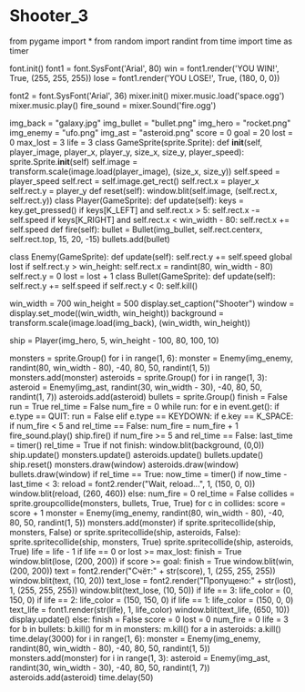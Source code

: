# Shooter_3
from pygame import *
from random import randint
from time import time as timer


font.init()
font1 = font.SysFont('Arial', 80)
win = font1.render('YOU WIN!', True, (255, 255, 255))
lose = font1.render('YOU LOSE!', True, (180, 0, 0))

font2 = font.SysFont('Arial', 36)
mixer.init()
mixer.music.load('space.ogg')
mixer.music.play()
fire_sound = mixer.Sound('fire.ogg')

img_back = "galaxy.jpg"
img_bullet = "bullet.png"
img_hero = "rocket.png"
img_enemy = "ufo.png"
img_ast = "asteroid.png"
score = 0
goal = 20
lost = 0
max_lost = 3
life = 3
class GameSprite(sprite.Sprite):
    def __init__(self, player_image, player_x, player_y, size_x, size_y, player_speed):
        sprite.Sprite.__init__(self)
        self.image = transform.scale(image.load(player_image), (size_x, size_y))
        self.speed = player_speed 
        self.rect = self.image.get_rect()
        self.rect.x = player_x
        self.rect.y = player_y
    def reset(self):
        window.blit(self.image, (self.rect.x, self.rect.y))
class Player(GameSprite):
    def update(self):
        keys = key.get_pressed()
        if keys[K_LEFT] and self.rect.x > 5:
            self.rect.x -= self.speed
        if keys[K_RIGHT] and self.rect.x < win_width - 80:
            self.rect.x += self.speed
    def fire(self):
        bullet = Bullet(img_bullet, self.rect.centerx, self.rect.top, 15, 20, -15)
        bullets.add(bullet)

class Enemy(GameSprite):
    def update(self):
        self.rect.y += self.speed
        global lost
        if self.rect.y > win_height:
            self.rect.x = randint(80, win_width - 80)
            self.rect.y = 0
            lost = lost + 1
class Bullet(GameSprite):
    def update(self):
        self.rect.y += self.speed
        if self.rect.y < 0:
            self.kill()

win_width = 700
win_height = 500
display.set_caption("Shooter")
window = display.set_mode((win_width, win_height))
background = transform.scale(image.load(img_back), (win_width, win_height))

ship = Player(img_hero, 5, win_height - 100, 80, 100, 10)

monsters = sprite.Group()
for i in range(1, 6):
    monster = Enemy(img_enemy, randint(80, win_width - 80), -40, 80, 50, randint(1, 5))
    monsters.add(monster)
asteroids = sprite.Group()
for i in range(1, 3):
    asteroid = Enemy(img_ast, randint(30, win_width - 30), -40, 80, 50, randint(1, 7))
    asteroids.add(asteroid)
bullets = sprite.Group()
finish = False
run = True
rel_time = False
num_fire = 0
while run:
    for e in event.get():
        if e.type == QUIT:
            run = False
        elif e.type == KEYDOWN:
            if e.key == K_SPACE:
                if num_fire < 5 and rel_time == False:
                    num_fire = num_fire + 1
                    fire_sound.play()
                    ship.fire()
                if num_fire >= 5 and rel_time == False:
                    last_time = timer()
                    rel_time = True
    if not finish:
        window.blit(background, (0,0))
        ship.update()
        monsters.update()
        asteroids.update()
        bullets.update()
        ship.reset()
        monsters.draw(window)
        asteroids.draw(window)
        bullets.draw(window)
        if rel_time == True:
            now_time = timer()
            if now_time - last_time < 3:
                reload = font2.render("Wait, reload...", 1, (150, 0, 0))
                window.blit(reload, (260, 460))
            else:
                num_fire = 0
                rel_time = False
        collides = sprite.groupcollide(monsters, bullets, True, True)
        for c in collides:
            score = score + 1
            monster = Enemy(img_enemy, randint(80, win_width - 80), -40, 80, 50, randint(1, 5))
            monsters.add(monster)
        if sprite.spritecollide(ship, monsters, False) or sprite.spritecollide(ship, asteroids, False):
            sprite.spritecollide(ship, monsters, True)
            sprite.spritecollide(ship, asteroids, True)
            life = life - 1
        if life == 0 or lost >= max_lost:
            finish = True
            window.blit(lose, (200, 200))
        if score >= goal:
            finish = True
            window.blit(win, (200, 200))
        text = font2.render("Счёт:" + str(score), 1, (255, 255, 255))
        window.blit(text, (10, 20))
        text_lose = font2.render("Пропущено:" + str(lost), 1, (255, 255, 255))
        window.blit(text_lose, (10, 50))
        if life == 3:
            life_color = (0, 150, 0)
        if life == 2:
            life_color = (150, 150, 0)
        if life == 1:
            life_color = (150, 0, 0)
        text_life = font1.render(str(life), 1, life_color)
        window.blit(text_life, (650, 10))
        display.update()
    else:
        finish = False
        score = 0
        lost = 0
        num_fire = 0
        life = 3
        for b in bullets:
            b.kill()
        for m in monsters:
            m.kill()
        for a in asteroids:
            a.kill()
        time.delay(3000)
        for i in range(1, 6):
            monster = Enemy(img_enemy, randint(80, win_width - 80), -40, 80, 50, randint(1, 5))
            monsters.add(monster)
        for i in range(1, 3):
            asteroid = Enemy(img_ast, randint(30, win_width - 30), -40, 80, 50, randint(1, 7))
            asteroids.add(asteroid)
    time.delay(50)
